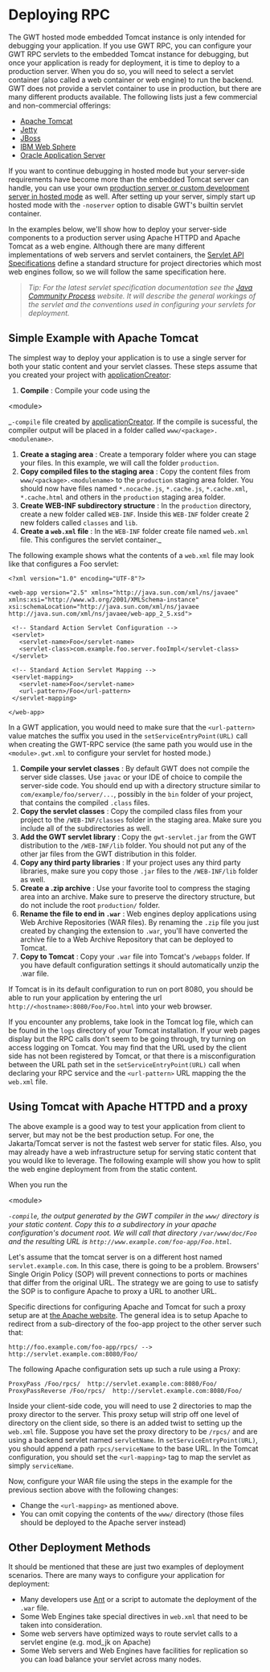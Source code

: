 # Deploying RPC #

The GWT hosted mode embedded Tomcat instance is only intended for debugging your application. If you use GWT RPC, you can configure your GWT RPC servlets to the embedded Tomcat instance for debugging, but once your application is ready for deployment, it is time to deploy to a production server.  When you do so, you will need to select a servlet container (also called a web container or web engine) to run the backend.  GWT does not provide a servlet container to use in production, but there are many different products available.  The following lists just a few commercial and non-commercial offerings:

  * [Apache Tomcat](http://tomcat.apache.org/)
  * [Jetty](http://jetty.mortbay.com/)
  * [JBoss](http://labs.jboss.com/)
  * [IBM Web Sphere](http://www-306.ibm.com/software/websphere/)
  * [Oracle Application Server](http://www.oracle.com/appserver/index.html)

If you want to continue debugging in hosted mode but your server-side requirements have become more than the embedded Tomcat server can handle, you can use your own [production server or custom development server in hosted mode](FAQ_HostedModeNoServer.md) as well. After setting up your server, simply start up hosted mode with the `-noserver` option to disable GWT's builtin servlet container.

In the examples below, we'll show how to deploy your server-side components to a production server using Apache HTTPD and Apache Tomcat as a web engine.  Although there are many different implementations of web servers and servlet containers, the [Servlet API Specifications](http://java.sun.com/products/servlet/download.html) define a standard structure for project directories which most web engines follow, so we will follow the same specification here.

> _Tip: For the latest servlet specification documentation see the [Java Community Process](http://jcp.org/) website.  It will describe the general workings of the servlet and the conventions used in configuring your servlets for deployment._

## Simple Example with Apache Tomcat ##

The simplest way to deploy your application is to use a single server for both your static content and your servlet classes.   These steps assume that you created your project with [applicationCreator](DevGuideApplicationCreator.md):

  1. **Compile** : Compile your code using the 

&lt;module&gt;

_`-compile` file created by [applicationCreator](DevGuideApplicationCreator.md). If the compile is sucessful, the compiler output will be placed in a folder called `www/<package>.<modulename>`.
  1. **Create a staging area** : Create a temporary folder where you can stage your files.  In this example, we will call the folder `production`.
  1. **Copy compiled files to the staging area** : Copy the content files from `www/<package>.<modulename>` to the `production` staging area folder.  You should now have files named `*.nocache.js`, `*.cache.js`, `*.cache.xml`, `*.cache.html` and others in the `production` staging area folder.
  1. **Create WEB-INF subdirectory structure** : In the `production` directory,  create a new folder called `WEB-INF`. Inside this `WEB-INF` folder create 2 new folders called `classes` and `lib`.
  1. **Create a `web.xml` file** : In the `WEB-INF` folder create file named `web.xml` file.  This configures the servlet container._

The following example shows what the contents of a `web.xml` file may look like that configures a Foo servlet:

```
<?xml version="1.0" encoding="UTF-8"?>

<web-app version="2.5" xmlns="http://java.sun.com/xml/ns/javaee"
xmlns:xsi="http://www.w3.org/2001/XMLSchema-instance"
xsi:schemaLocation="http://java.sun.com/xml/ns/javaee
http://java.sun.com/xml/ns/javaee/web-app_2_5.xsd">

 <!-- Standard Action Servlet Configuration -->
 <servlet>
   <servlet-name>Foo</servlet-name>
   <servlet-class>com.example.foo.server.fooImpl</servlet-class>
 </servlet>

 <!-- Standard Action Servlet Mapping -->
 <servlet-mapping>
   <servlet-name>Foo</servlet-name>
   <url-pattern>/Foo</url-pattern>
 </servlet-mapping>

</web-app>
```
In a GWT application, you would need to make sure that the `<url-pattern>` value matches the suffix you used in the `setServiceEntryPoint(URL)` call when creating the GWT-RPC service (the same path you would use in the `<module>.gwt.xml` to configure your servlet for hosted mode.)
  1. **Compile your servlet classes** : By default GWT does not compile the server side classes.  Use `javac` or your IDE of choice to compile the server-side code.  You should end up with a directory structure similar to `com/example/foo/server/...`, possibly in the `bin` folder of your project, that contains the compiled `.class` files.
  1. **Copy the servlet classes** : Copy the compiled class files from your project to the `/WEB-INF/classes` folder in the staging area. Make sure you include all of the subdirectories as well.
  1. **Add the GWT servlet library** : Copy the `gwt-servlet.jar` from the GWT distribution to the `/WEB-INF/lib` folder.  You should not put any of the other jar files from the GWT distribution in this folder.
  1. **Copy any third party libraries** :  If your project uses any third party libraries, make sure you copy those `.jar` files to the `/WEB-INF/lib` folder as well.
  1. **Create a .zip archive** : Use your favorite tool to compress the staging area into an archive.  Make sure to preserve the directory structure, but do not include the root `production/` folder.
  1. **Rename the file to end in `.war`** : Web engines deploy applications using Web Archive Repositories (WAR files).  By renaming the `.zip` file you just created by changing the extension to `.war`, you'll have converted the archive file to a Web Archive Repository that can be deployed to Tomcat.
  1. **Copy to Tomcat** : Copy your `.war` file into Tomcat's `/webapps` folder.
If you have default configuration settings it should automatically unzip the .war file.

If Tomcat is in its default configuration to run on port 8080, you should be able to run your application by entering  the url  `http://<hostname>:8080/Foo/Foo.html` into your web browser.

If you encounter any problems, take look in the Tomcat log file, which can be found in the `logs` directory of your Tomcat installation.  If your web pages display but the RPC calls don't seem to be going through, try turning on access logging on Tomcat.  You may find that the URL used by the client side has not been registered by Tomcat, or that there is a misconfiguration between the URL path set in the `setServiceEntryPoint(URL)` call when declaring your RPC service and the `<url-pattern>` URL mapping the the `web.xml` file.


## Using Tomcat with Apache HTTPD and a proxy ##

The above example is a good way to test your application from client to server, but may not be the best production setup.  For one, the Jakarta/Tomcat server is not the fastest web server for static files.  Also, you may already have a web infrastructure setup for serving static content that you would like to leverage.  The following example will show you how to split the web engine deployment from from the static content.

When you run the 

&lt;module&gt;

_`-compile`, the output generated by the GWT compiler in the `www/` directory is your static content.  Copy this to a subdirectory in your apache configuration's document root.  We will call that directory `/var/www/doc/Foo` and the resulting URL is `http://www.example.com/foo-app/Foo.html`._

Let's assume that the tomcat server is on a different host named `servlet.example.com`.  In this case, there is going to be a problem.  Browsers' Single Origin Policy (SOP) will prevent connections to ports or machines that differ from the original URL.  The strategy we are going to use to satisfy the SOP is to configure Apache to proxy a URL to another URL.

Specific directions for configuring Apache and Tomcat for such a proxy setup are at [the Apache website](http://tomcat.apache.org/tomcat-6.0-doc/proxy-howto.html).  The general idea is to setup Apache to redirect from a sub-directory of the foo-app project to the other server such that:

`http://foo.example.com/foo-app/rpcs/ --> http://servlet.example.com:8080/Foo/`

The following Apache configuration sets up such a rule using a Proxy:

```
ProxyPass /Foo/rpcs/  http://servlet.example.com:8080/Foo/
ProxyPassReverse /Foo/rpcs/  http://servlet.example.com:8080/Foo/
```


Inside your client-side code, you will need to use 2 directories to map the proxy director to the server.  This proxy setup will strip off one level of directory on the client side, so there is an added twist to setting up the `web.xml` file.  Suppose you have set the proxy directory to be `/rpcs/` and are using a backend servlet named `servletName`.  In `setServiceEntryPoint(URL)`, you should append a path `rpcs/serviceName` to the base URL.  In the Tomcat configuration, you should set the `<url-mapping>` tag to map the servlet as simply `serviceName`.


Now, configure your WAR file using the steps in the example for the previous section above with the following changes:

  * Change the `<url-mapping>` as mentioned above.
  * You can omit copying the contents of the `www/` directory (those files should be deployed to the Apache server instead)

## Other Deployment Methods ##

It should be mentioned that these are just two examples of deployment scenarios.  There are many ways to configure your application for deployment:

  * Many developers use [Ant](http://ant.apache.org/) or a script to automate the deployment of the `.war` file.
  * Some Web Engines take special directives in `web.xml` that need to be taken into consideration.
  * Some web servers have optimized ways to route servlet calls to a servlet engine (e.g. mod\_jk on Apache)
  * Some Web servers and Web Engines have facilities for replication so you can load balance your servlet across many nodes.
